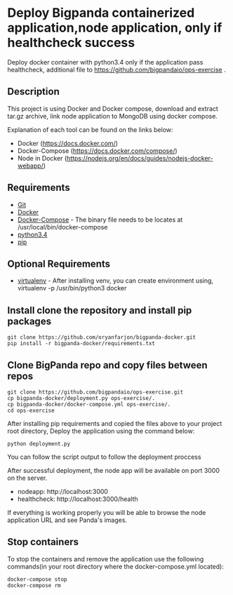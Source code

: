 # Deploy Bigpanda containerized application,node application, only if healthcheck success
Deploy docker container with python3.4 only if the application pass healthcheck, additional file to https://github.com/bigpandaio/ops-exercise .
## Description
This project is using Docker and Docker compose, download and extract tar.gz archive, link node application to MongoDB using docker compose.

Explanation of each tool can be found on the links below:
* Docker (https://docs.docker.com/)
* Docker-Compose (https://docs.docker.com/compose/)
* Node in Docker (https://nodejs.org/en/docs/guides/nodejs-docker-webapp/)

## Requirements
* [Git](http://git-scm.com)
* [Docker](https://docs.docker.com/install/)
* [Docker-Compose](http://www.vagrantup.com) - The binary file needs to be locates at /usr/local/bin/docker-compose
* [python3.4](https://www.python.org/downloads/)
* [pip](https://pip.pypa.io/en/stable/installing/)

## Optional Requirements
* [virtualenv](https://docs.python-guide.org/dev/virtualenvs/) - After installing venv, you can create environment using, virtualenv -p /usr/bin/python3 docker

## Install clone the repository and install pip packages

```
git clone https://github.com/oryanfarjon/bigpanda-docker.git
pip install -r bigpanda-docker/requirements.txt
```
## Clone BigPanda repo and copy files between repos
```
git clone https://github.com/bigpandaio/ops-exercise.git
cp bigpanda-docker/deployment.py ops-exercise/.
cp bigpanda-docker/docker-compose.yml ops-exercise/.
cd ops-exercise
```
After installing pip requirements and copied the files above to your project root directory, Deploy the application using the command below:
```
python deployment.py
```
You can follow the script output to follow the deployment proccess

After successful deployment, the node app will be available on port 3000 on the server.
* nodeapp: http://localhost:3000
* healthcheck: http://localhost:3000/health

If everything is working properly you will be able to browse the node application URL and see Panda's images.

## Stop containers
To stop the containers and remove the application use the following commands(in your root directory where the docker-compose.yml located):
```
docker-compose stop
docker-compose rm
```
